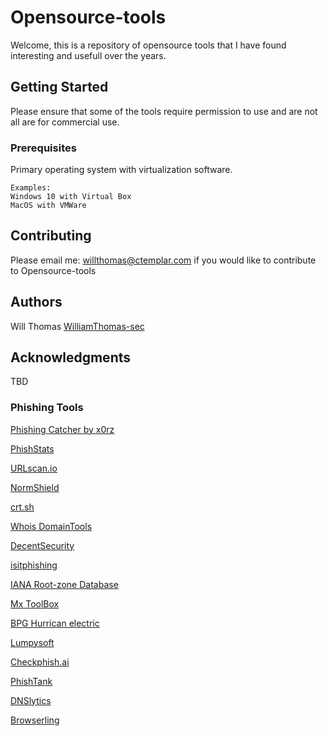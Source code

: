 # Opensource-tools

Welcome, this is a repository of opensource tools that I have found interesting and usefull over the years.

## Getting Started

Please ensure that some of the tools require permission to use and are not all are for commercial use.

### Prerequisites

Primary operating system with virtualization software.

```
Examples: 
Windows 10 with Virtual Box
MacOS with VMWare
```

## Contributing

Please email me: willthomas@ctemplar.com if you would like to contribute to Opensource-tools

## Authors

Will Thomas [WilliamThomas-sec](https://github.com/WilliamThomas-sec)

## Acknowledgments

TBD

### Phishing Tools

[Phishing Catcher by x0rz](https://github.com/x0rz/phishing_catcher)

[PhishStats](https://phishstats.info/)

[URLscan.io](https://urlscan.io/)

[NormShield](https://services.normshield.com/phishing-domain-search)

[crt.sh](https://crt.sh/)

[Whois DomainTools](http://whois.domaintools.com/)

[DecentSecurity](https://decentsecurity.com/#/malware-web-and-phishing-investigation/)

[isitphishing](https://isitphishing.org/brand-alert)

[IANA Root-zone Database](https://www.iana.org/domains/root/db)

[Mx ToolBox](https://mxtoolbox.com/blacklists.aspx)

[BPG Hurrican electric](https://bgp.he.net/)

[Lumpysoft](https://lumpysoft.com/)

[Checkphish.ai](https://checkphish.ai/)

[PhishTank](https://www.phishtank.com/)

[DNSlytics](https://dnslytics.com/)

[Browserling](https://www.browserling.com/)

